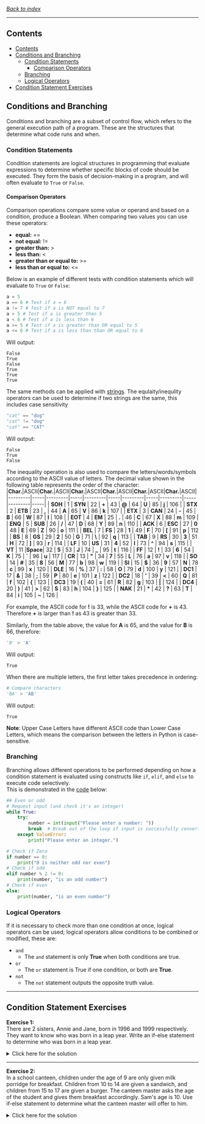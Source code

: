 *[Back to index](</readme.md>)*
___
## Contents
- [Contents](#contents)
- [Conditions and Branching](#conditions-and-branching)
  - [Condition Statements](#condition-statements)
    - [Comparison Operators](#comparison-operators)
  - [Branching](#branching)
  - [Logical Operators](#logical-operators)
- [Condition Statement Exercises](#condition-statement-exercises)


## Conditions and Branching

Conditions and branching are a subset of control flow, which refers to the general execution path of a program. These are the structures that determine what code runs and when.

### Condition Statements

Condition statements are logical structures in programming that evaluate expressions to determine whether specific blocks of code should be executed. They form the basis of decision-making in a program, and will often evaluate to `True` or `False`.

#### Comparison Operators

Comparison operations compare some value or operand and based on a condition, produce a Boolean. When comparing two values you can use these operators:

* **equal:** ==
* **not equal:** !=
* **greater than:** >
* **less than:** <
* **greater than or equal to:** >=
* **less than or equal to:** <=

Below is an example of different tests with condition statements which will evaluate to `True` or `False`: 
```py
a = 5
a == 6 # Test if a = 6
a != 7 # Test if a is NOT equal to 7
a > 5 # Test if a is greater than 5
a < 6 # Test if a is less than 6
a >= 5 # Test if a is greater than OR equal to 5
a <= 6 # Test if a is less than than OR equal to 6
```

Will output:
```
False
True
False
True
True
True
```

The same methods can be applied with [strings](/1%20Python%20Basics/1.4%20String%20Operations.md#strings). The equlaity/inequlity operators can be used to determine if two strings are the same, this includes case sensitivity
```py
"cat" == "dog"
"cat" != "dog"
"cat" == "CAT"
```

Will output:
```
False
True
False
```

The inequality operation is also used to compare the letters/words/symbols according to the ASCII value of letters. The decimal value shown in the following table represents the order of the character:
|**Char.**|ASCII|**Char.**|ASCII|**Char.**|ASCII|**Char.**|ASCII|**Char.**|ASCII|**Char.**|ASCII|
|---------|-----|---------|-----|---------|-----|---------|-----|---------|-----|---------|-----|
| **SOH** |  1  | **SYN** |  22 |  **+**  |  43 |  **@**  |  64 |  **U**  |  85 |  **j**  | 106 |
| **STX** |  2  | **ETB** |  23 |  **,**  |  44 |  **A**  |  65 |  **V**  |  86 |  **k**  | 107 |
| **ETX** |  3  | **CAN** |  24 |  **-**  |  45 |  **B**  |  66 |  **W**  |  87 |  **l**  | 108 |
| **EOT** |  4  | **EM**  |  25 |  **.**  |  46 |  **C**  |  67 |  **X**  |  88 |  **m**  | 109 |
| **ENQ** |  5  | **SUB** |  26 |  **/**  |  47 |  **D**  |  68 |  **Y**  |  89 |  **n**  | 110 |
| **ACK** |  6  | **ESC** |  27 |  **0**  |  48 |  **E**  |  69 |  **Z**  |  90 |  **o**  | 111 |
| **BEL** |  7  | **FS**  |  28 |  **1**  |  49 |  **F**  |  70 |  **[**  |  91 |  **p**  | 112 |
| **BS**  |  8  | **GS**  |  29 |  **2**  |  50 |  **G**  |  71 | **\\**  |  92 |  **q**  | 113 |
| **TAB** |  9  | **RS**  |  30 |  **3**  |  51 |  **H**  |  72 |  **]**  |  93 |  **r**  | 114 |
| **LF**  |  10 | **US**  |  31 |  **4**  |  52 |  **I**  |  73 |  **^**  |  94 |  **s**  | 115 |
| **VT**  |  11 |**Space**|  32 |  **5**  |  53 |  **J**  |  74 |  **_**  |  95 |  **t**  | 116 |
| **FF**  |  12 | **!**   |  33 |  **6**  |  54 |  **K**  |  75 |  **`**  |  96 |  **u**  | 117 |
| **CR**  |  13 | **"**   |  34 |  **7**  |  55 |  **L**  |  76 |  **a**  |  97 |  **v**  | 118 |
| **SO**  |  14 | **#**   |  35 |  **8**  |  56 |  **M**  |  77 |  **b**  |  98 |  **w**  | 119 |
| **SI**  |  15 | **$**   |  36 |  **9**  |  57 |  **N**  |  78 |  **c**  |  99 |  **x**  | 120 |
| **DLE** |  16 | **%**   |  37 |  **:**  |  58 |  **O**  |  79 |  **d**  | 100 |  **y**  | 121 |
| **DC1** |  17 | **&**   |  38 |  **;**  |  59 |  **P**  |  80 |  **e**  | 101 |  **z**  | 122 |
| **DC2** |  18 | **'**   |  39 |  **<**  |  60 |  **Q**  |  81 |  **f**  | 102 |  **{**  | 123 |
| **DC3** |  19 | **(**   |  40 |  **=**  |  61 |  **R**  |  82 |  **g**  | 103 |  **|**  | 124 |
| **DC4** |  20 | **)**   |  41 |  **>**  |  62 |  **S**  |  83 |  **h**  | 104 |  **}**  | 125 |
| **NAK** |  21 | **\***  |  42 |  **?**  |  63 |  **T**  |  84 |  **i**  | 105 |  **~**  | 126 |


For example, the ASCII code for **!** is 33, while the ASCII code for **+** is 43. Therefore **+** is larger than **!** as 43 is greater than 33.

Similarly, from the table above, the value for **A** is 65, and the value for **B** is 66, therefore:
```py
'B' > 'A'
```

Will output:
```
True
```

When there are multiple letters, the first letter takes precedence in ordering:
```py
# Compare characters
'BA' > 'AB'
```

Will output:
```
True
```

**Note**: Upper Case Letters have different ASCII code than Lower Case Letters, which means the comparison between the letters in Python is case-sensitive.

### Branching

Branching allows different operations to be performed depending on how a condition statement is evaluated using constructs like `if`, `elif`, and `else` to execute code selectively.  
This is demonstrated in the [code](/XXCode%20Snips/1.3.3%20Even%20or%20Odd.py) below:
```py
## Even or odd
# Request input (and check it's an integer)
while True:
    try:
        number = int(input("Please enter a number: "))
        break  # Break out of the loop if input is successfully converted to an integer
    except ValueError:
        print("Please enter an integer.")

# Check if Zero
if number == 0:
    print("0 is neither odd nor even")
# Check if odd
elif number % 2 != 0:
    print(number, "is an odd number")
# Check if even
else:
    print(number, "is an even number")
```

### Logical Operators

If it is necessary to check more than one condition at once, logical operators can be used; logical operators allow conditions to be combined or modified, these are:
* `and`
  * The `and` statement is only **True** when both conditions are true.
* `or`
  * The `or` statement is True if one condition, or both are **True**.
* `not`
  * The `not` statement outputs the opposite truth value.

___
## Condition Statement Exercises

**Exercise 1:**  
There are 2 sisters, Annie and Jane, born in 1996 and 1999 respectively. They want to know who was born in a leap year. Write an if-else statement to determine who was born in a leap year.

<details><summary>Click here for the solution</summary>

```py
Annie=1996
Jane=1999
if Annie%4 == 0 and Jane %4 == 0:
    print("Both Annie and Jane were born in leap years")
elif Jane%4 == 0:
    print("Jane was born in a leap year")
elif Annie%4 == 0:
    print("Annie was born in a leap year")
else:
    print("Neither Annie or Jane were born in a leap year")
```

Will output:
```
Annie was born in a leap year
```
</details>

___
**Exercise 2:**  
In a school canteen, children under the age of 9 are only given milk porridge for breakfast. Children from 10 to 14 are given a sandwich, and children from 15 to 17 are given a burger. The canteen master asks the age of the student and gives them breakfast accordingly. Sam's age is 10. Use if-else statement to determine what the canteen master will offer to him.

<details><summary>Click here for the solution</summary>

```python
age = 10
if age < 9:
    print ("You will get a bowl of porridge!")
elif age >= 10 and age <= 14:
    print ("You will get a sandwich!")
elif age >= 15 and age <= 17:
    print("You will get a burger!")
else:
    print("You do not get breakfast!")
```

Will output:
```
You will get a sandwich!
```
</details>